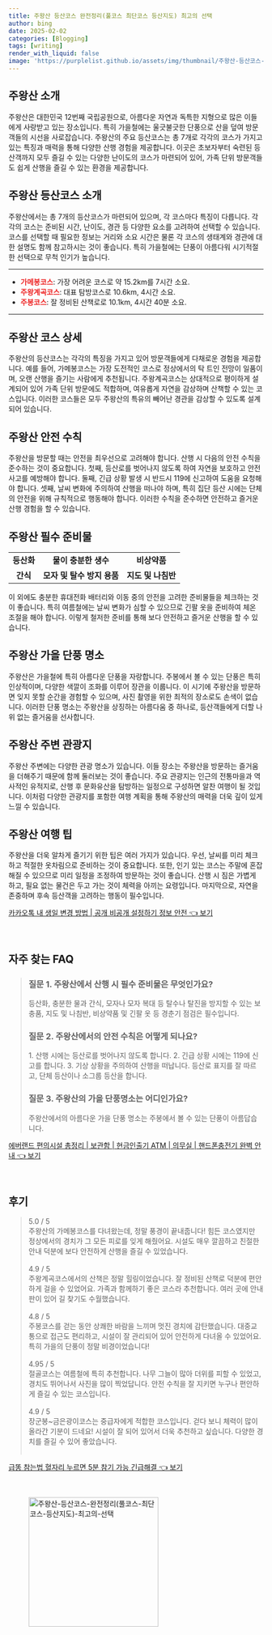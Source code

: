 ```yaml
---
title: 주왕산 등산코스 완전정리(풀코스 최단코스 등산지도) 최고의 선택
author: bing
date: 2025-02-02
categories: [Blogging]
tags: [writing]
render_with_liquid: false
image: 'https://purplelist.github.io/assets/img/thumbnail/주왕산-등산코스-완전정리(풀코스-최단코스-등산지도)-최고의-선택.webp'
---
```



<h2 id='주왕산_소개'>주왕산 소개</h2>

<p>주왕산은 대한민국 12번째 국립공원으로, 아름다운 자연과 독특한 지형으로 많은 이들에게 사랑받고 있는 장소입니다. 특히 가을철에는 울긋불긋한 단풍으로 산을 덮여 방문객들의 시선을 사로잡습니다. 주왕산의 주요 등산코스는 총 7개로 각각의 코스가 가지고 있는 특징과 매력을 통해 다양한 산행 경험을 제공합니다. 이곳은 초보자부터 숙련된 등산객까지 모두 즐길 수 있는 다양한 난이도의 코스가 마련되어 있어, 가족 단위 방문객들도 쉽게 산행을 즐길 수 있는 환경을 제공합니다.</p>

<h2 id='주왕산_등산코스_소개'>주왕산 등산코스 소개</h2>

<p>주왕산에서는 총 7개의 등산코스가 마련되어 있으며, 각 코스마다 특징이 다릅니다. 각각의 코스는 준비된 시간, 난이도, 경관 등 다양한 요소를 고려하여 선택할 수 있습니다. 코스를 선택할 때 필요한 정보는 거리와 소요 시간은 물론 각 코스의 생태계와 경관에 대한 설명도 함께 참고하시는 것이 좋습니다. 특히 가을철에는 단풍이 아름다워 시기적절한 선택으로 무척 인기가 높습니다.</p>

<hr />

<ul>
    <li><b><span style="color: #ee2323;">가메봉코스</span></b>: 가장 어려운 코스로 약 15.2km를 7시간 소요.</li>
    <li><b><span style="color: #ee2323;">주왕계곡코스</span></b>: 대표 탐방코스로 10.6km, 4시간 소요.</li>
    <li><b><span style="color: #ee2323;">주봉코스</span></b>: 잘 정비된 산책로로 10.1km, 4시간 40분 소요.</li>
</ul>

<hr />

<h2 id='주왕산_코스_상세'>주왕산 코스 상세</h2>

<p>주왕산의 등산코스는 각각의 특징을 가지고 있어 방문객들에게 다채로운 경험을 제공합니다. 예를 들어, 가메봉코스는 가장 도전적인 코스로 정상에서의 탁 트인 전망이 일품이며, 오랜 산행을 즐기는 사람에게 추천됩니다. 주왕계곡코스는 상대적으로 평이하게 설계되어 있어 가족 단위 방문에도 적합하며, 여유롭게 자연을 감상하며 산책할 수 있는 코스입니다. 이러한 코스들은 모두 주왕산의 특유의 빼어난 경관을 감상할 수 있도록 설계되어 있습니다.</p>

<h2 id='주왕산_안전_수칙'>주왕산 안전 수칙</h2>

<p>주왕산을 방문할 때는 안전을 최우선으로 고려해야 합니다. 산행 시 다음의 안전 수칙을 준수하는 것이 중요합니다. 첫째, 등산로를 벗어나지 않도록 하여 자연을 보호하고 안전사고를 예방해야 합니다. 둘째, 긴급 상황 발생 시 반드시 119에 신고하여 도움을 요청해야 합니다. 셋째, 날씨 변화에 주의하여 산행을 떠나야 하며, 특히 집단 등산 시에는 단체의 안전을 위해 규칙적으로 행동해야 합니다. 이러한 수칙을 준수하면 안전하고 즐거운 산행 경험을 할 수 있습니다.</p>

<h2 id='주왕산_필수_준비물'>주왕산 필수 준비물</h2>

<table>
    <tr>
        <td style="text-align: center; height: 17px;"><b>등산화</b></td>
        <td style="text-align: center; height: 17px;"><b>물이 충분한 생수</b></td>
        <td style="text-align: center; height: 17px;"><b>비상약품</b></td>
    </tr>
    <tr>
        <td style="text-align: center; height: 17px;"><b>간식</b></td>
        <td style="text-align: center; height: 17px;"><b>모자 및 탈수 방지 용품</b></td>
        <td style="text-align: center; height: 17px;"><b>지도 및 나침반</b></td>
    </tr>
</table>

<p>이 외에도 충분한 휴대전화 배터리와 이동 중의 안전을 고려한 준비물들을 체크하는 것이 좋습니다. 특히 여름철에는 날씨 변화가 심할 수 있으므로 긴팔 옷을 준비하여 체온 조절을 해야 합니다. 이렇게 철저한 준비를 통해 보다 안전하고 즐거운 산행을 할 수 있습니다.</p>

<h2 id='주왕산_가을_단풍_명소'>주왕산 가을 단풍 명소</h2>

<p>주왕산은 가을철에 특히 아름다운 단풍을 자랑합니다. 주봉에서 볼 수 있는 단풍은 특히 인상적이며, 다양한 색깔이 조화를 이루어 장관을 이룹니다. 이 시기에 주왕산을 방문하면 잊지 못할 순간을 경험할 수 있으며, 사진 촬영을 위한 최적의 장소로도 손색이 없습니다. 이러한 단풍 명소는 주왕산을 상징하는 아름다움 중 하나로, 등산객들에게 더할 나위 없는 즐거움을 선사합니다.</p>

<h2 id='주왕산_주변_관광지'>주왕산 주변 관광지</h2>

<p>주왕산 주변에는 다양한 관광 명소가 있습니다. 이들 장소는 주왕산을 방문하는 즐거움을 더해주기 때문에 함께 둘러보는 것이 좋습니다. 주요 관광지는 인근의 전통마을과 역사적인 유적지로, 산행 후 문화유산을 탐방하는 일정으로 구성하면 알찬 여행이 될 것입니다. 이처럼 다양한 관광지를 포함한 여행 계획을 통해 주왕산의 매력을 더욱 깊이 있게 느낄 수 있습니다.</p>

<h2 id='주왕산_여행_팁'>주왕산 여행 팁</h2>

<p>주왕산을 더욱 알차게 즐기기 위한 팁은 여러 가지가 있습니다. 우선, 날씨를 미리 체크하고 적절한 옷차림으로 준비하는 것이 중요합니다. 또한, 인기 있는 코스는 주말에 혼잡해질 수 있으므로 미리 일정을 조정하여 방문하는 것이 좋습니다. 산행 시 짐은 가볍게 하고, 필요 없는 물건은 두고 가는 것이 체력을 아끼는 요령입니다. 마지막으로, 자연을 존중하며 후속 등산객을 고려하는 행동이 필수입니다.</p>


<p><a class="click-button" title="카카오톡 내 생일 변경 방법 | 공개 비공개 설정하기 정보 안전" href="https://purplelist.github.io/posts/%EC%B9%B4%EC%B9%B4%EC%98%A4%ED%86%A1-%EB%82%B4-%EC%83%9D%EC%9D%BC-%EB%B3%80%EA%B2%BD-%EB%B0%A9%EB%B2%95-%EA%B3%B5%EA%B0%9C-%EB%B9%84%EA%B3%B5%EA%B0%9C-%EC%84%A4%EC%A0%95%ED%95%98%EA%B8%B0-%EC%A0%95%EB%B3%B4-%EC%95%88%EC%A0%84/" rel="dofollow">카카오톡 내 생일 변경 방법 | 공개 비공개 설정하기 정보 안전 👈 보기</a></p><br>
<h2 id='자주_찾는_FAQ'>자주 찾는 FAQ</h2>
<div itemscope="" itemtype="https://schema.org/FAQPage"> 
<blockquote> 
<div itemscope="" itemprop="mainEntity" itemtype="https://schema.org/Question"> 
<h3 itemprop="name">질문 1. 주왕산에서 산행 시 필수 준비물은 무엇인가요?</h3> 
<div itemscope="" itemprop="acceptedAnswer" itemtype="https://schema.org/Answer"> 
<span itemprop="text"> 
<p>등산화, 충분한 물과 간식, 모자나 모자 복대 등 탈수나 탈진을 방지할 수 있는 보충품, 지도 및 나침반, 비상약품 및 긴팔 옷 등 경춘기 점검은 필수입니다.</p> 
</span> 
</div> 
</div> 

<div itemscope="" itemprop="mainEntity" itemtype="https://schema.org/Question"> 
<h3 itemprop="name">질문 2. 주왕산에서의 안전 수칙은 어떻게 되나요?</h3> 
<div itemscope="" itemprop="acceptedAnswer" itemtype="https://schema.org/Answer"> 
<span itemprop="text"> 
<p>1. 산행 시에는 등산로를 벗어나지 않도록 합니다. 2. 긴급 상황 시에는 119에 신고를 합니다. 3. 기상 상황을 주의하여 산행을 떠납니다. 등산로 표지를 잘 따르고, 단체 등산이나 소그룹 등산을 합니다.</p> 
</span> 
</div> 
</div> 

<div itemscope="" itemprop="mainEntity" itemtype="https://schema.org/Question"> 
<h3 itemprop="name">질문 3. 주왕산의 가을 단풍명소는 어디인가요?</h3> 
<div itemscope="" itemprop="acceptedAnswer" itemtype="https://schema.org/Answer"> 
<span itemprop="text"> 
<p>주왕산에서의 아름다운 가을 단풍 명소는 주봉에서 볼 수 있는 단풍이 아름답습니다.</p> 
</span> 
</div> 
</div> 

</blockquote> 
</div>
<p><a class="click-button" title="에버랜드 편의시설 총정리 | 보관함 | 현금인출기 ATM | 의무실 | 핸드폰충전기 완벽 안내" href="https://purplelist.github.io/posts/%EC%97%90%EB%B2%84%EB%9E%9C%EB%93%9C-%ED%8E%B8%EC%9D%98%EC%8B%9C%EC%84%A4-%EC%B4%9D%EC%A0%95%EB%A6%AC-%EB%B3%B4%EA%B4%80%ED%95%A8-%ED%98%84%EA%B8%88%EC%9D%B8%EC%B6%9C%EA%B8%B0-ATM-%EC%9D%98%EB%AC%B4%EC%8B%A4-%ED%95%B8%EB%93%9C%ED%8F%B0%EC%B6%A9%EC%A0%84%EA%B8%B0-%EC%99%84%EB%B2%BD-%EC%95%88%EB%82%B4/" rel="dofollow">에버랜드 편의시설 총정리 | 보관함 | 현금인출기 ATM | 의무실 | 핸드폰충전기 완벽 안내 👈 보기</a></p><br>
<h2 id='후기'>후기</h2>
<div itemscope itemtype="https://schema.org/Product">
  <blockquote>
  <div itemprop="review" itemscope itemtype="https://schema.org/Review">
      <div itemprop="reviewRating" itemscope itemtype="https://schema.org/Rating"> <span itemprop="ratingValue">5.0</span> / <span itemprop="bestRating">5</span> </div>
      <span itemprop="reviewBody">주왕산의 가메봉코스를 다녀왔는데, 정말 풍경이 끝내줍니다! 힘든 코스였지만 정상에서의 경치가 그 모든 피로를 잊게 해줬어요. 시설도 매우 깔끔하고 친절한 안내 덕분에 보다 안전하게 산행을 즐길 수 있었습니다.</span>
  </div>
  <br>
  <div itemprop="review" itemscope itemtype="https://schema.org/Review">
      <div itemprop="reviewRating" itemscope itemtype="https://schema.org/Rating"> <span itemprop="ratingValue">4.9</span> / <span itemprop="bestRating">5</span> </div>
      <span itemprop="reviewBody">주왕계곡코스에서의 산책은 정말 힐링이었습니다. 잘 정비된 산책로 덕분에 편안하게 걸을 수 있었어요. 가족과 함께하기 좋은 코스라 추천합니다. 여러 곳에 안내판이 있어 길 찾기도 수월했습니다.</span>
  </div>
  <br>
  <div itemprop="review" itemscope itemtype="https://schema.org/Review">
      <div itemprop="reviewRating" itemscope itemtype="https://schema.org/Rating"> <span itemprop="ratingValue">4.8</span> / <span itemprop="bestRating">5</span> </div>
      <span itemprop="reviewBody">주봉코스를 걷는 동안 상쾌한 바람을 느끼며 멋진 경치에 감탄했습니다. 대중교통으로 접근도 편리하고, 시설이 잘 관리되어 있어 안전하게 다녀올 수 있었어요. 특히 가을의 단풍이 정말 비경이었습니다!</span>
  </div>
  <br>
  <div itemprop="review" itemscope itemtype="https://schema.org/Review">
      <div itemprop="reviewRating" itemscope itemtype="https://schema.org/Rating"> <span itemprop="ratingValue">4.95</span> / <span itemprop="bestRating">5</span> </div>
      <span itemprop="reviewBody">절골코스는 여름철에 특히 추천합니다. 나무 그늘이 많아 더위를 피할 수 있었고, 경치도 뛰어나서 사진을 많이 찍었답니다. 안전 수칙을 잘 지키면 누구나 편안하게 즐길 수 있는 코스입니다.</span>
  </div>
  <br>
  <div itemprop="review" itemscope itemtype="https://schema.org/Review">
      <div itemprop="reviewRating" itemscope itemtype="https://schema.org/Rating"> <span itemprop="ratingValue">4.9</span> / <span itemprop="bestRating">5</span> </div>
      <span itemprop="reviewBody">장군봉~금은광이코스는 중급자에게 적합한 코스입니다. 걷다 보니 체력이 많이 올라간 기분이 드네요! 시설이 잘 되어 있어서 더욱 추천하고 싶습니다. 다양한 경치를 즐길 수 있어 좋았습니다.</span>
  </div>
  <br>
  </blockquote>
</div>
<p><a class="click-button" title="급똥 참는법 혈자리 누르면 5분 참기 가능 긴급해결" href="https://purplelist.github.io/posts/%EA%B8%89%EB%98%A5-%EC%B0%B8%EB%8A%94%EB%B2%95-%ED%98%88%EC%9E%90%EB%A6%AC-%EB%88%84%EB%A5%B4%EB%A9%B4-5%EB%B6%84-%EC%B0%B8%EA%B8%B0-%EA%B0%80%EB%8A%A5-%EA%B8%B4%EA%B8%89%ED%95%B4%EA%B2%B0/" rel="dofollow">급똥 참는법 혈자리 누르면 5분 참기 가능 긴급해결 👈 보기</a></p><br>
<figure class="image"><img src="https://purplelist.github.io/assets/img/thumbnail/주왕산-등산코스-완전정리(풀코스-최단코스-등산지도)-최고의-선택.webp" alt="주왕산-등산코스-완전정리(풀코스-최단코스-등산지도)-최고의-선택" width="256" height="256"></figure>